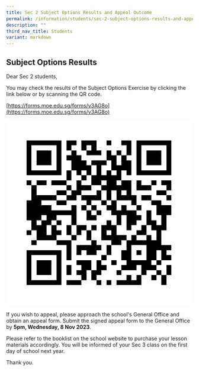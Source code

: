 ```yaml
---
title: Sec 2 Subject Options Results and Appeal Outcome
permalink: /information/students/sec-2-subject-options-results-and-appeal-outcome/
description: ""
third_nav_title: Students
variant: markdown
---
```

Subject Options Results
-----------------------

Dear Sec 2 students,  

You may check the results of the Subject Options Exercise by clicking the link below or by scanning the QR code.

[https://forms.moe.edu.sg/forms/v3AG8o](https://forms.moe.edu.sg/forms/v3AG8o)

![Subject Options Results](/images/results%20of%20subject%20allocation%20for%20secondary%203%202024%20qr.png)

If you wish to appeal, please approach the school's General Office and obtain an appeal form. Submit the signed appeal form to the General Office by **5pm, Wednesday, 8 Nov 2023**.

Please refer to the booklist on the school website to purchase your lesson materials accordingly. You will be informed of your Sec 3 class on the first day of school next year.

Thank you.